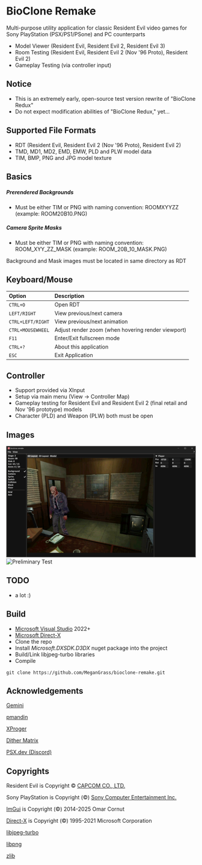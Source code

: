 # BioClone Remake
Multi-purpose utility application for classic Resident Evil video games for Sony PlayStation (PSX/PS1/PSone) and PC counterparts
- Model Viewer (Resident Evil, Resident Evil 2, Resident Evil 3)
- Room Testing (Resident Evil, Resident Evil 2 (Nov '96 Proto), Resident Evil 2)
- Gameplay Testing (via controller input)

## Notice
- This is an extremely early, open-source test version rewrite of "BioClone Redux"
- Do not expect modification abilities of "BioClone Redux," yet...

## Supported File Formats
- RDT (Resident Evil, Resident Evil 2 (Nov '96 Proto), Resident Evil 2)
- TMD, MD1, MD2, EMD, EMW, PLD and PLW model data
- TIM, BMP, PNG and JPG model texture

## Basics
##### **Prerendered Backgrounds**
- Must be either TIM or PNG with naming convention: ROOMXYYZZ (example: ROOM20B10.PNG)
##### **Camera Sprite Masks**
- Must be either TIM or PNG with naming convention: ROOM_XYY_ZZ_MASK (example: ROOM_20B_10_MASK.PNG)

Background and Mask images must be located in same directory as RDT

## Keyboard/Mouse
| Option | Description                       |
| :-------- | :-------------------------------- |
| `CTRL+O` | Open RDT |
| `LEFT/RIGHT` | View previous/next camera |
| `CTRL+LEFT/RIGHT` | View previous/next animation |
| `CTRL+MOUSEWHEEL` | Adjust render zoom (when hovering render viewport) |
| `F11` | Enter/Exit fullscreen mode |
| `CTRL+?` | About this application |
| `ESC` | Exit Application |

## Controller
- Support provided via XInput
- Setup via main menu (View -> Controller Map)
- Gameplay testing for Resident Evil and Resident Evil 2 (final retail and Nov '96 prototype) models
- Character (PLD) and Weapon (PLW) both must be open

## Images
![Preliminary Test](/images/preliminary_test.jpg?raw=true "Preliminary Test")
![Preliminary Test](/images/preliminary_test_2.jpg?raw=true "Preliminary Test 2, lighting, \"shadow\"")

## TODO
- a lot :)

## Build
- [Microsoft Visual Studio](https://visualstudio.microsoft.com) 2022+
- [Microsoft Direct-X](https://www.nuget.org/packages/Microsoft.DXSDK.D3DX)
- Clone the repo
- Install *Microsoft.DXSDK.D3DX* nuget package into the project
- Build/Link libjpeg-turbo libraries
- Compile
```
git clone https://github.com/MeganGrass/bioclone-remake.git
```

## Acknowledgements
[Gemini](https://github.com/Gemini-Loboto3)

[pmandin](https://github.com/pmandin/reevengi)

[XProger](https://github.com/XProger/OpenResident)

[Dither Matrix](https://psx-spx.consoledev.net/graphicsprocessingunitgpu/#24bit-rgb-to-15bit-rgb-dithering-enabled-in-texpage-attribute)

[PSX.dev (Discord)](https://discord.com/invite/psx-dev-642647820683444236)


## Copyrights
Resident Evil is Copyright © [CAPCOM CO., LTD.](https://www.capcom.com/)

Sony PlayStation is Copyright (©) [Sony Computer Entertainment Inc.](https://sonyinteractive.com/)

[ImGui](https://github.com/ocornut/imgui) is Copyright (©) 2014-2025 Omar Cornut

[Direct-X](https://learn.microsoft.com/en-us/windows/win32/directx) is Copyright (©) 1995-2021 Microsoft Corporation

[libjpeg-turbo](https://github.com/libjpeg-turbo/libjpeg-turbo)

[libpng](https://github.com/pnggroup/libpng)

[zlib](https://github.com/madler/zlib)